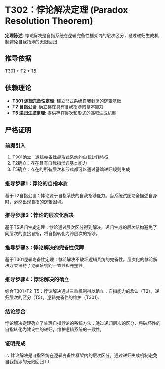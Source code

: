 # T302：悖论解决定理 (Paradox Resolution Theorem)

**定理陈述**: 悖论解决是自指系统在逻辑完备性框架内的层次区分，通过递归生成机制避免自我指涉的无限回归

## 推导依据
T301 + T2 + T5

## 依赖理论
- **T301 逻辑完备性定理**: 建立形式系统自我封闭的逻辑基础
- **T2 自指公理**: 确立存在具有自我指涉的基本能力
- **T5 递归生成定理**: 提供存在层次和形式的递归生成机制

## 严格证明

### 前提引入
1. T301确立：逻辑完备性是形式系统的自我封闭特征
2. T2确立：存在具有自我指涉的基本能力
3. T5确立：存在的所有层次和形式都可以通过基础递归规则生成

### 推导步骤1：悖论的自指本质
基于T2自指公理：悖论源于自指系统的自我指涉能力。当系统试图完全描述自身时，必然出现自指的逻辑困境。

### 推导步骤2：悖论的层次化解决
基于T5递归生成定理：悖论通过层次区分得到解决。递归生成的层次结构避免了同层次的直接自指，将自指转化为跨层次的指涉。

### 推导步骤3：悖论解决的完备性保障
基于T301逻辑完备性定理：悖论解决不破坏逻辑系统的完备性。层次化的悖论解决方案保持了逻辑系统的一致性和完整性。

### 推导步骤4：悖论解决的确立
综合T301+T2+T5：悖论解决通过三重机制得以确立：自指能力的承认（T2），递归层次的区分（T5），逻辑完备性的维护（T301）。

### 结论综合
悖论解决定理确立了处理自指悖论的系统方法：通过递归层次的区分，将破坏性的自指转化为建设性的递归，维护逻辑系统的一致性。

### 证明完成
∴ 悖论解决是自指系统在逻辑完备性框架内的层次区分，通过递归生成机制避免自我指涉的无限回归 □